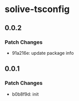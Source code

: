 # solive-tsconfig

## 0.0.2

### Patch Changes

- 91a216e: update package info

## 0.0.1

### Patch Changes

- b0b8f9d: init

